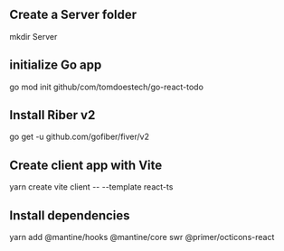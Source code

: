## Create a Server folder

mkdir Server

## initialize Go app

go mod init github/com/tomdoestech/go-react-todo

## Install Riber v2

go get -u github.com/gofiber/fiver/v2

## Create client app with Vite

yarn create vite client -- --template react-ts

## Install dependencies

yarn add @mantine/hooks @mantine/core swr @primer/octicons-react
